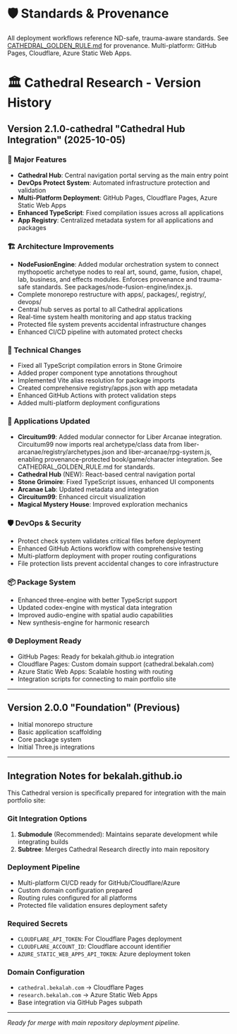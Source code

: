 # 🛡️ Standards & Provenance
All deployment workflows reference ND-safe, trauma-aware standards. See [CATHEDRAL_GOLDEN_RULE.md](../CATHEDRAL_GOLDEN_RULE.md) for provenance. Multi-platform: GitHub Pages, Cloudflare, Azure Static Web Apps.

# 🏛️ Cathedral Research - Version History

## Version 2.1.0-cathedral "Cathedral Hub Integration" (2025-10-05)

### 🎯 Major Features
- **Cathedral Hub**: Central navigation portal serving as the main entry point
- **DevOps Protect System**: Automated infrastructure protection and validation
- **Multi-Platform Deployment**: GitHub Pages, Cloudflare Pages, Azure Static Web Apps
- **Enhanced TypeScript**: Fixed compilation issues across all applications
- **App Registry**: Centralized metadata system for all applications and packages

### 🏗️ Architecture Improvements
 - **NodeFusionEngine**: Added modular orchestration system to connect mythopoetic archetype nodes to real art, sound, game, fusion, chapel, lab, business, and effects modules. Enforces provenance and trauma-safe standards. See packages/node-fusion-engine/index.js.
- Complete monorepo restructure with apps/, packages/, registry/, devops/
- Central hub serves as portal to all Cathedral applications  
- Real-time system health monitoring and app status tracking
- Protected file system prevents accidental infrastructure changes
- Enhanced CI/CD pipeline with automated protect checks

### 🔧 Technical Changes
- Fixed all TypeScript compilation errors in Stone Grimoire
- Added proper component type annotations throughout
- Implemented Vite alias resolution for package imports
- Created comprehensive registry/apps.json with app metadata
- Enhanced GitHub Actions with protect validation steps
- Added multi-platform deployment configurations

### 🚀 Applications Updated
 - **Circuitum99**: Added modular connector for Liber Arcanae integration. Circuitum99 now imports real archetype/class data from liber-arcanae/registry/archetypes.json and liber-arcanae/rpg-system.js, enabling provenance-protected book/game/character integration. See CATHEDRAL_GOLDEN_RULE.md for standards.
- **Cathedral Hub** (NEW): React-based central navigation portal
- **Stone Grimoire**: Fixed TypeScript issues, enhanced UI components
- **Arcanae Lab**: Updated metadata and integration
- **Circuitum99**: Enhanced circuit visualization
- **Magical Mystery House**: Improved exploration mechanics

### 🛡️ DevOps & Security
- Protect check system validates critical files before deployment
- Enhanced GitHub Actions workflow with comprehensive testing
- Multi-platform deployment with proper routing configurations
- File protection lists prevent accidental changes to core infrastructure

### 📦 Package System
- Enhanced three-engine with better TypeScript support
- Updated codex-engine with mystical data integration
- Improved audio-engine with spatial audio capabilities
- New synthesis-engine for harmonic research

### 🌐 Deployment Ready
- GitHub Pages: Ready for bekalah.github.io integration
- Cloudflare Pages: Custom domain support (cathedral.bekalah.com)
- Azure Static Web Apps: Scalable hosting with routing
- Integration scripts for connecting to main portfolio site

---

## Version 2.0.0 "Foundation" (Previous)
- Initial monorepo structure
- Basic application scaffolding
- Core package system
- Initial Three.js integrations

---

## Integration Notes for bekalah.github.io

This Cathedral version is specifically prepared for integration with the main portfolio site:

### Git Integration Options
1. **Submodule** (Recommended): Maintains separate development while integrating builds
2. **Subtree**: Merges Cathedral Research directly into main repository

### Deployment Pipeline
- Multi-platform CI/CD ready for GitHub/Cloudflare/Azure
- Custom domain configuration prepared
- Routing rules configured for all platforms
- Protected file validation ensures deployment safety

### Required Secrets
- `CLOUDFLARE_API_TOKEN`: For Cloudflare Pages deployment
- `CLOUDFLARE_ACCOUNT_ID`: Cloudflare account identifier  
- `AZURE_STATIC_WEB_APPS_API_TOKEN`: Azure deployment token

### Domain Configuration
- `cathedral.bekalah.com` → Cloudflare Pages
- `research.bekalah.com` → Azure Static Web Apps
- Base integration via GitHub Pages subpath

---

*Ready for merge with main repository deployment pipeline.*